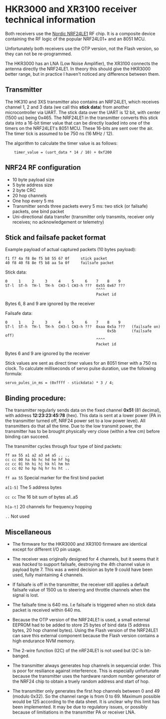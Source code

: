 # HKR3000 and XR3100 receiver technical information

Both receivers use the [Nordic NRF24LE1](http://www.nordicsemi.com/eng/Products/2.4GHz-RF/nRF24LE1) RF chip. It is a composite device containing the RF logic of the popular NRF24L01+ and an 8051 MCU.

Unfortunately both receivers use the OTP version, not the Flash version, so they can not be re-programmed.

The HKR3000 has an LNA (Low Noise Amplifier), the XR3100 connects the antenna directly the NRF24LE1. In theory this should give the HKR3000 better range, but in practice I haven't noticed any difference between them.


## Transmitter

The HK310 and 3XS transmitter also contains an NRF24LE1, which receives channel 1, 2 and 3 data (we call this **stick data**) from another microcontroller via UART. The stick data over the UART is 12 bit, with center (1500 us) being 0x465.
The NRF24LE1 in the transmitter converts this stick data into a 16-bit timer value that can be directly loaded into one of the timers on the NRF24LE1's 8051 MCU. These 16-bits are sent over the air. The timer tick is assumed to be 750 ns (16 MHz / 12).

The algorithm to calculate the timer value is as follows:

        timer_value = (uart_data * 14 / 10) + 0xf200


## NRF24 RF configuration

- 10 byte payload size
- 5 byte address size
- 2 byte CRC
- 20 hop channels
- One hop every 5 ms
- Transmitter sends three packets every 5 ms: two stick (or failsafe) packets, one bind packet
- Uni-directional data transfer (transmitter only transmits, receiver only receives; no acknowledgement or telemetry)


## Stick and failsafe packet format

Example payload of actual captured packets (10 bytes payload):
```
f1 f7 4a f8 8e f5 b8 55 67 0f     stick packet
40 f8 40 f8 8e f5 b8 aa 5a 0f     failsafe packet
```

Stick data:
```
0     1     2     3     4     5     6    7    8    9
ST-l  ST-h  TH-l  TH-h  CH3-l CH3-h ???  0x55 0x67 ???
                                         ^^^^
                                         Packet id
```
Bytes 6, 8 and 9 are ignored by the receiver


Failsafe data:
```
0     1     2     3     4     5     6    7    8    9
ST-l  ST-h  TH-l  TH-h  CH3-l CH3-h ???  0xaa 0x5a ???   (failsafe on)
                                              0x5b       (failsafe off)
                                         ^^^^
                                         Packet id
```
Bytes 6 and 9 are ignored by the receiver


Stick values are sent as direct timer values for an 8051 timer with a 750 ns clock. To calculate milliseconds of servo pulse duration, use the following formula:

    servo_pules_in_ms = (0xffff - stickdata) * 3 / 4;


## Binding procedure:

The transmitter regularly sends data on the fixed channel **0x51** (81 decimal), with address **12:23:23:45:78** (hex). This data is sent at a lower power (PA in the transmitter turned off, NRF24 power set to a low power level). All transmitters do that all the time. Due to the low transmit power, the transmitter has to be brought physically very close (within a few cm) before binding can succeed.

The transmitter cycles through four type of bind packets:
```
ff aa 55 a1 a2 a3 a4 a5 .. ..
cc cc 00 ha hb hc hd he hf hg
cc cc 01 hh hi hj hk hl hm hn
cc cc 02 ho hp hq hr hs ht ..
```

``ff aa 55``     Special marker for the first bind packet

``a[1-5]``       The 5 address bytes

``cc cc``        The 16 bit sum of bytes a1..a5

``h[a-t]``       20 channels for frequency hopping

``..``           Not used


## Miscellaneous

- The firmware for the HKR3000 and XR3100 firmware are identical except for different I/O pin usage.

- The receiver was originally designed for 4 channels, but it seems that it was *hacked* to support failsafe, destroying the 4th channel value in payload byte 7. This was a weird decision as byte 9 could have been used, fully maintaining 4 channels.

- If failsafe is off in the transmitter, the receiver still applies a default failsafe value of 1500 us to steering and throttle channels when the signal is lost.

- The failsafe time is 640 ms. I.e failsafe is triggered when no stick data packet is received within 640 ms.

- Because the OTP version of the NRF24LE1 is used, a small external EEPROM had to be added to store 25 bytes of bind data (5 address bytes, 20 hop channel bytes). Using the Flash version of the NRF24LE1 can save this external component because the Flash version contains a high endurance NVM memory.

- The 2-wire function (I2C) of the nRF24LE1 is not used but I2C is bit-banged.

- The transmitter always generates hop channels in sequencial order. This is poor for resiliance against interference. This is especially unfortunate because the transmitter uses the hardware random number generator of the NRF24 chip to obtain a truely random address and start of hop.

- The transmitter only generates the first hop channels between 0 and 49 (modulo 0x32). So the channel range is from 0 to 69. Maximum possible would be 125 according to the data sheet. It is unclear why this limit has been implemented. It may be due to regulatory issues, or possibly because of limitiations in the transmitter PA or receiver LNA.
